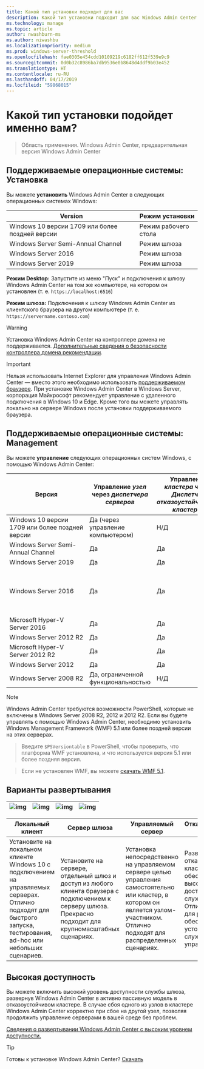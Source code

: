 ```yaml
---
title: Какой тип установки подходит для вас
description: Какой тип установки подходит для вас Windows Admin Center (Гонолулу проекта). Установите на отказоустойчивый кластер для высокой доступности и устойчивости.
ms.technology: manage
ms.topic: article
author: nwashburn-ms
ms.author: niwashbu
ms.localizationpriority: medium
ms.prod: windows-server-threshold
ms.openlocfilehash: fae0305e454cdd10109219c6182ff612f539e9c9
ms.sourcegitcommit: 0d0b32c8986ba7db9536e0b8648d4ddf9b03e452
ms.translationtype: HT
ms.contentlocale: ru-RU
ms.lasthandoff: 04/17/2019
ms.locfileid: "59868015"
---
```

# <a name="what-type-of-installation-is-right-for-you"></a>Какой тип установки подойдет именно вам?

>Область применения. Windows Admin Center, предварительная версия Windows Admin Center

## <a name="supported-operating-systems-installation"></a>Поддерживаемые операционные системы: Установка

Вы можете **установить** Windows Admin Center в следующих операционных системах Windows:

| **Version** | **Режим установки** |
|-------------|-----------------------|
|Windows 10 версии 1709 или более поздней версии | Режим рабочего стола |
|Windows Server Semi-Annual Channel | Режим шлюза |
|Windows Server 2016 | Режим шлюза |
|Windows Server 2019 | Режим шлюза |

**Режим Desktop:** Запустите из меню "Пуск" и подключения к шлюзу Windows Admin Center на том же компьютере, на котором он установлен (т. е. `https://localhost:6516`)

**Режим шлюза:** Подключения к шлюзу Windows Admin Center из клиентского браузера на другом компьютере (т. е. `https://servername.contoso.com`) 

> [!WARNING]
> Установка Windows Admin Center на контроллере домена не поддерживается. [Дополнительные сведения о безопасности контроллера домена рекомендации](https://docs.microsoft.com/windows-server/identity/ad-ds/plan/security-best-practices/securing-domain-controllers-against-attack). 

> [!IMPORTANT]
> Нельзя использовать Internet Explorer для управления Windows Admin Center — вместо этого необходимо использовать [поддерживаемом браузере](../understand/faq.md#which-web-browsers-are-supported-by-windows-admin-center
).  При установке Windows Admin Center в Windows Server, корпорация Майкрософт рекомендует управление с удаленного подключения в Windows 10 и Edge.  Кроме того вы можете управлять локально на сервере Windows после установки поддерживаемого браузера.

## <a name="supported-operating-systems-management"></a>Поддерживаемые операционные системы: Management

Вы можете **управление** следующих операционных систем Windows, с помощью Windows Admin Center:

| Версия | Управление *узел* через *диспетчера серверов* | Управление *кластера* через *Диспетчер отказоустойчивости кластеров* | Управление *HCI* через *HCI диспетчер кластеров*|
|-------------------------|---------------|-----|------------------------|
| Windows 10 версии 1709 или более поздней версии | Да (через управление компьютером) | Н/Д | Н/Д |
| Windows Server Semi-Annual Channel | Да | Да | Н/Д |
| Windows Server 2019 | Да | Да | Да |
| Windows Server 2016 | Да | Да | Да, с помощью [последний накопительный пакет обновления](../use/manage-hyper-converged.md#prepare-your-windows-server-2016-cluster-for-windows-admin-center) |
| Microsoft Hyper-V Server 2016 | Да | Да | Н/Д |
| Windows Server 2012 R2 | Да | Да | Н/Д |
| Microsoft Hyper-V Server 2012 R2 | Да | Да | Н/Д |
| Windows Server 2012 | Да | Да | Н/Д |
| Windows Server 2008 R2 | Да, ограниченной функциональностью | Н/Д | Н/Д |

> [!NOTE]
> Windows Admin Center требуются возможности PowerShell, которые не включены в Windows Server 2008 R2, 2012 и 2012 R2. Если вы будете управлять с помощью Windows Admin Center, необходимо установить Windows Management Framework (WMF) 5.1 или более поздней версии на этих серверах.

>Введите `$PSVersiontable` в PowerShell, чтобы проверить, что платформа WMF установлена, и что используется версия 5.1 или более поздняя версия. 

>Если не установлен WMF, вы можете [скачать WMF 5.1](https://www.microsoft.com/en-us/download/details.aspx?id=54616).

## <a name="deployment-options"></a>Варианты развертывания

| ![img](../media/deployment-options/W10.png) | ![img](../media/deployment-options/gateway.png) | ![img](../media/deployment-options/node.png) | ![img](../media/deployment-options/HA.png) |
|---|---|---|---|

| Локальный клиент | Сервер шлюза | Управляемый сервер | Отказоустойчивый кластер |
| --- | --- | --- | --- |
| Установите на локальном клиенте Windows 10 с подключением на управляемых серверах.  Отлично подходят для быстрого запуска, тестирования, ad-hoc или небольших сценариев. |Установите на сервере, отдельный шлюз и доступ из любого клиента браузера с подключением к серверу шлюза.  Прекрасно подходит для крупномасштабных сценариях. | Установка непосредственно на управляемом сервере целью управления самостоятельно или кластер, в котором он является узлом-участником.  Отлично подходят для распределенных сценариях. | Разверните в отказоустойчивом кластере для обеспечения высокого уровня доступности службы шлюза. Отлично подходят для рабочих сред обеспечить устойчивость службы управления. |

## <a name="high-availability"></a>Высокая доступность

Вы можете включить высокий уровень доступности службы шлюза, развернув Windows Admin Center в активно пассивную модель в отказоустойчивом кластере. В случае сбоя одного из узлов в кластере Windows Admin Center корректно при сбое на другой узел, позволяя продолжить управление серверами в вашей среде без проблем.

[Сведения о развертывании Windows Admin Center с высоким уровнем доступности.](../deploy/high-availability.md)

> [!Tip]
> Готовы к установке Windows Admin Center? [Скачать](https://aka.ms/windowsadmincenter)
